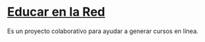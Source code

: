 # [Educar en la Red](https://www.educarenlared.com)

Es un proyecto colaborativo para ayudar a generar cursos en línea.
